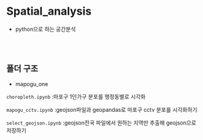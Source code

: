 # Spatial_analysis

- python으로 하는 공간분석


<br/>
<br/>

## 폴더 구조

- mapogu_one

`choropleth.ipynb` :마포구 1인가구 분포를 행정동별로 시각화

`mapogu_cctv.ipynb` :geojson파일과 geopandas로 마포구 cctv 분포를 시각화하기

`select_geojson.ipynb` :geojson전국 파일에서 원하는 지역만 추출해 geojson으로 저장하기
